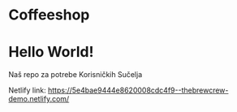 # Coffeeshop

# Hello World!

Naš repo za potrebe Korisničkih Sučelja

Netlify link: https://5e4bae9444e8620008cdc4f9--thebrewcrew-demo.netlify.com/
